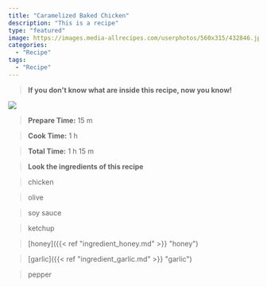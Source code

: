 ```yaml
---
title: "Caramelized Baked Chicken"
description: "This is a recipe"
type: "featured"
image: https://images.media-allrecipes.com/userphotos/560x315/432846.jpg
categories: 
  - "Recipe"
tags: 
  - "Recipe"
---
```



>**If you don't know what are inside this recipe, now you know!**

![](../images/Recipes-Banner.jpg)
> **Prepare Time:** 15 m


> **Cook Time:** 1 h


> **Total Time:** 1 h 15 m

> **Look the ingredients of this recipe**

> chicken

> olive

> soy sauce

> ketchup

> [honey]({{< ref "ingredient_honey.md" >}} "honey")

> [garlic]({{< ref "ingredient_garlic.md" >}} "garlic")

> pepper

